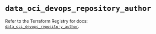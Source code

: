 # `data_oci_devops_repository_author`

Refer to the Terraform Registry for docs: [`data_oci_devops_repository_author`](https://registry.terraform.io/providers/oracle/oci/6.18.0/docs/data-sources/devops_repository_author).
